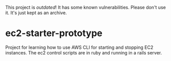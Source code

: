 
This project is *outdated*! It has some known vulnerabilities. Please don't use it. It's just kept as an archive.

# ec2-starter-prototype
Project for learning how to use AWS CLI for starting and stopping EC2 instances. The ec2 control scripts are in ruby and running in a rails server.
